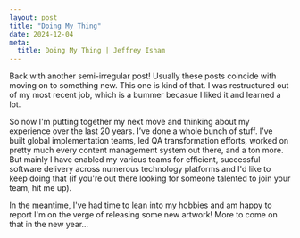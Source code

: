```yaml
---
layout: post
title: "Doing My Thing"
date: 2024-12-04
meta:
  title: Doing My Thing | Jeffrey Isham
---
```


<p>Back with another semi-irregular post! Usually these posts coincide with moving on to something new. This one is kind of that. I was restructured out of my most recent job, which is a bummer becasue I liked it and learned a lot.</p>
<p>So now I'm putting together my next move and thinking about my experience over the last 20 years. I’ve done a whole bunch of stuff. I’ve built global implementation teams, led QA transformation efforts, worked on pretty much every content management system out there, and a ton more. But mainly I have enabled my various teams for efficient, successful software delivery across numerous technology platforms and I'd like to keep doing that (if you're out there looking for someone talented to join your team, hit me up).</p>
<p>In the meantime, I've had time to lean into my hobbies and am happy to report I'm on the verge of releasing some new artwork! More to come on that in the new year...</p>
